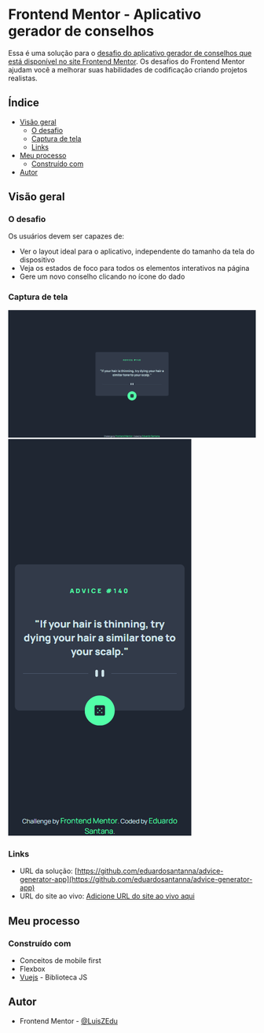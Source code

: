 # Frontend Mentor - Aplicativo gerador de conselhos

Essa é uma solução para o [desafio do aplicativo gerador de conselhos que está disponível no site Frontend Mentor](https://www.frontendmentor.io/challenges/advice-generator-app-QdUG-13db). Os desafios do Frontend Mentor ajudam você a melhorar suas habilidades de codificação criando projetos realistas.

## Índice

- [Visão geral](#visão-geral)
   - [O desafio](#o-desafio)
   - [Captura de tela](#captura-de-tela)
   - [Links](#links)
- [Meu processo](#meu-processo)
   - [Construído com](#construído-com)
- [Autor](#autor)
## Visão geral

### O desafio

Os usuários devem ser capazes de:

- Ver o layout ideal para o aplicativo, independente do tamanho da tela do dispositivo
- Veja os estados de foco para todos os elementos interativos na página
- Gere um novo conselho clicando no ícone do dado

### Captura de tela

![](./screenshots/screencapture-desktop.png "Desktop layout")
![](./screenshots/screencapture-mobile.png "Mobile layout")

### Links

- URL da solução: [https://github.com/eduardosantanna/advice-generator-app](https://github.com/eduardosantanna/advice-generator-app)
- URL do site ao vivo: [Adicione URL do site ao vivo aqui](https://your-live-site-url.com)

## Meu processo

### Construído com

- Conceitos de mobile first
- Flexbox
- [Vuejs](https://vuejs.org) - Biblioteca JS

## Autor

- Frontend Mentor - [@LuisZEdu](https://www.frontendmentor.io/profile/LuisZEdu)
